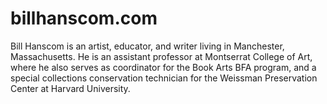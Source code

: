 # billhanscom.com
Bill Hanscom is an artist, educator, and writer living in Manchester, Massachusetts. He is an assistant professor at Montserrat College of Art, where he also serves as coordinator for the Book Arts BFA program, and a special collections conservation technician for the Weissman Preservation Center at Harvard University.

